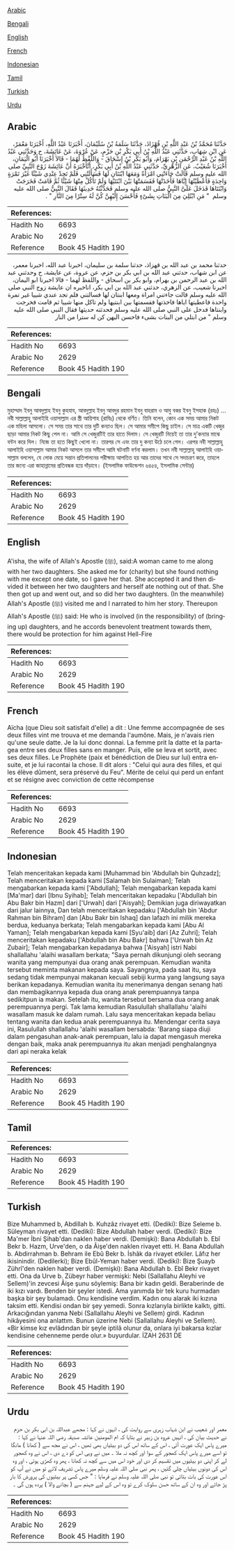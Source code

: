 [Arabic](#arabic)

[Bengali](#bengali)

[English](#english)

[French](#french)

[Indonesian](#indonesian)

[Tamil](#tamil)

[Turkish](#turkish)

[Urdu](#urdu)

## Arabic


<div dir="rtl" lang="ar" style={{fontSize:'larger',backgroundColor:'#f8f9fa',padding:20}}>
حَدَّثَنَا مُحَمَّدُ بْنُ عَبْدِ اللَّهِ بْنِ قُهْزَاذَ، حَدَّثَنَا سَلَمَةُ بْنُ سُلَيْمَانَ، أَخْبَرَنَا عَبْدُ اللَّهِ، أَخْبَرَنَا مَعْمَرٌ، عَنِ ابْنِ شِهَابٍ، حَدَّثَنِي عَبْدُ اللَّهِ بْنُ أَبِي بَكْرِ بْنِ حَزْمٍ، عَنْ عُرْوَةَ، عَنْ عَائِشَةَ، ح وَحَدَّثَنِي عَبْدُ اللَّهِ بْنُ عَبْدِ الرَّحْمَنِ بْنِ بَهْرَامَ، وَأَبُو بَكْرِ بْنُ إِسْحَاقَ - وَاللَّفْظُ لَهُمَا - قَالاَ أَخْبَرَنَا أَبُو الْيَمَانِ، أَخْبَرَنَا شُعَيْبٌ، عَنِ الزُّهْرِيِّ، حَدَّثَنِي عَبْدُ اللَّهِ بْنُ أَبِي بَكْرٍ، أَنَّأَخْبَرَهُ أَنَّ عَائِشَةَ زَوْجَ النَّبِيِّ صلى الله عليه وسلم قَالَتْ جَاءَتْنِي امْرَأَةٌ وَمَعَهَا ابْنَتَانِ لَهَا فَسَأَلَتْنِي فَلَمْ تَجِدْ عِنْدِي شَيْئًا غَيْرَ تَمْرَةٍ وَاحِدَةٍ فَأَعْطَيْتُهَا إِيَّاهَا فَأَخَذَتْهَا فَقَسَمَتْهَا بَيْنَ ابْنَتَيْهَا وَلَمْ تَأْكُلْ مِنْهَا شَيْئًا ثُمَّ قَامَتْ فَخَرَجَتْ وَابْنَتَاهَا فَدَخَلَ عَلَىَّ النَّبِيُّ صلى الله عليه وسلم فَحَدَّثْتُهُ حَدِيثَهَا فَقَالَ النَّبِيُّ صلى الله عليه وسلم ‏ "‏ مَنِ ابْتُلِيَ مِنَ الْبَنَاتِ بِشَىْءٍ فَأَحْسَنَ إِلَيْهِنَّ كُنَّ لَهُ سِتْرًا مِنَ النَّارِ ‏"‏ ‏.‏
</div>
<div style={{backgroundColor:'#f8f9fa',padding:20, marginBottom: 10}}><table> <thead> <tr> <th>References:</th> <th></th> </tr> </thead> <tbody><tr><td>Hadith No</td><td>6693</td></tr><tr><td>Arabic No</td><td>2629</td></tr><tr><td>Reference</td><td>Book 45 Hadith 190</td></tr></tbody></table></div>


<div dir="rtl" lang="ar" style={{fontSize:'larger',backgroundColor:'#f8f9fa',padding:20}}>
حدثنا محمد بن عبد الله بن قهزاذ، حدثنا سلمة بن سليمان، اخبرنا عبد الله، اخبرنا معمر، عن ابن شهاب، حدثني عبد الله بن ابي بكر بن حزم، عن عروة، عن عايشة، ح وحدثني عبد الله بن عبد الرحمن بن بهرام، وابو بكر بن اسحاق - واللفظ لهما - قالا اخبرنا ابو اليمان، اخبرنا شعيب، عن الزهري، حدثني عبد الله بن ابي بكر، اناخبره ان عايشة زوج النبي صلى الله عليه وسلم قالت جاءتني امراة ومعها ابنتان لها فسالتني فلم تجد عندي شييا غير تمرة واحدة فاعطيتها اياها فاخذتها فقسمتها بين ابنتيها ولم تاكل منها شييا ثم قامت فخرجت وابنتاها فدخل على النبي صلى الله عليه وسلم فحدثته حديثها فقال النبي صلى الله عليه وسلم " من ابتلي من البنات بشىء فاحسن اليهن كن له سترا من النار
</div>
<div style={{backgroundColor:'#f8f9fa',padding:20, marginBottom: 10}}><table> <thead> <tr> <th>References:</th> <th></th> </tr> </thead> <tbody><tr><td>Hadith No</td><td>6693</td></tr><tr><td>Arabic No</td><td>2629</td></tr><tr><td>Reference</td><td>Book 45 Hadith 190</td></tr></tbody></table></div>

## Bengali


<div dir="ltr" lang="bn" style={{fontSize:'larger',backgroundColor:'#f8f9fa',padding:20}}>
মুহাম্মাদ ইবনু আবদুল্লাহ ইবনু কুহযায, আবদুল্লাহ ইবনু আবদুর রহমান ইবনু বাহরাম ও আবু বকর ইবনু ইসহাক (রহঃ) ... নবী সাল্লাল্লাহু আলাইহি ওয়াসাল্লাম এর স্ত্রী আয়িশাহ (রাযিঃ) থেকে বর্ণিত। তিনি বলেন, কোন এক সময় আমার নিকট এক মহিলা আসলো। সে সময় তার সাথে তার দুটি কন্যাও ছিল। সে আমার সমীপে কিছু চাইল। সে মাত্র একটি খেজুর ছাড়া আমার নিকট কিছু পেল না। আমি সে খেজুরটিই তার হাতে দিলাম। সে খেজুরটি নিয়েই তা তার দু’কন্যার মাঝে বন্টন করে দিল। নিজে তা হতে কিছুই খেলো না। তারপর সে এবং তার দু কন্যা উঠে চলে গেল। এরপর নবী সাল্লাল্লাহু আলাইহি ওয়াসাল্লাম আমার নিকট আসলে তার সমীপে আমি ঘটনাটি বর্ণনা করলাম। তখন নবী সাল্লাল্লাহু আলাইহি ওয়াসাল্লাম বললেন, যে লোক মেয়ে সন্তান প্রতিপালনের পরীক্ষায় আপতিত হয় আর তাদের সাথে সে সদাচরণ করে, তাহলে তার জন্যে এরা জাহান্নামের প্রতিবন্ধক হয়ে দাঁড়াবে। (ইসলামিক ফাউন্ডেশন ৬৪৫৪, ইসলামিক সেন্টার)
</div>
<div style={{backgroundColor:'#f8f9fa',padding:20, marginBottom: 10}}><table> <thead> <tr> <th>References:</th> <th></th> </tr> </thead> <tbody><tr><td>Hadith No</td><td>6693</td></tr><tr><td>Arabic No</td><td>2629</td></tr><tr><td>Reference</td><td>Book 45 Hadith 190</td></tr></tbody></table></div>

## English


<div dir="ltr" lang="en" style={{fontSize:'larger',backgroundColor:'#f8f9fa',padding:20}}>
A'isha, the wife of Allah's Apostle (ﷺ), said:A woman came to me along with her two daughters. She asked me for (charity) but she found nothing with me except one date, so I gave her that. She accepted it and then divided it between her two daughters and herself ate nothing out of that. She then got up and went out, and so did her two daughters. (In the meanwhile) Allah's Apostle (ﷺ) visited me and I narrated to him her story. Thereupon Allah's Apostle (ﷺ) said: He who is involved (in the responsibility) of (bringing up) daughters, and he accords benevolent treatment towards them, there would be protection for him against Hell-Fire
</div>
<div style={{backgroundColor:'#f8f9fa',padding:20, marginBottom: 10}}><table> <thead> <tr> <th>References:</th> <th></th> </tr> </thead> <tbody><tr><td>Hadith No</td><td>6693</td></tr><tr><td>Arabic No</td><td>2629</td></tr><tr><td>Reference</td><td>Book 45 Hadith 190</td></tr></tbody></table></div>

## French


<div dir="ltr" lang="fr" style={{fontSize:'larger',backgroundColor:'#f8f9fa',padding:20}}>
Aïcha (que Dieu soit satisfait d'elle) a dit : Une femme accompagnée de ses deux filles vint me trouva et me demanda l'aumône. Mais, je n'avais rien qu'une seule datte. Je la lui donc donnai. La femme prit la datte et la partagea entre ses deux filles sans en manger. Puis, elle se leva et sortit, avec ses deux filles. Le Prophète (paix et bénédiction de Dieu sur lui) entra ensuite, et je lui racontai la chose. Il dit alors : "Celui qui aura des filles, et qui les élève dûment, sera préservé du Feu". Mérite de celui qui perd un enfant et se résigne avec conviction de cette récompense
</div>
<div style={{backgroundColor:'#f8f9fa',padding:20, marginBottom: 10}}><table> <thead> <tr> <th>References:</th> <th></th> </tr> </thead> <tbody><tr><td>Hadith No</td><td>6693</td></tr><tr><td>Arabic No</td><td>2629</td></tr><tr><td>Reference</td><td>Book 45 Hadith 190</td></tr></tbody></table></div>

## Indonesian


<div dir="ltr" lang="id" style={{fontSize:'larger',backgroundColor:'#f8f9fa',padding:20}}>
Telah menceritakan kepada kami [Muhammad bin 'Abdullah bin Quhzadz]; Telah menceritakan kepada kami [Salamah bin Sulaiman]; Telah mengabarkan kepada kami ['Abdullah]; Telah mengabarkan kepada kami [Ma'mar] dari [Ibnu Syihab]; Telah menceritakan kepadaku ['Abdullah bin Abu Bakr bin Hazm] dari ['Urwah] dari ['Aisyah]; Demikian juga diriwayatkan dari jalur lainnya, Dan telah menceritakan kepadaku ['Abdullah bin 'Abdur Rahman bin Bihram] dan [Abu Bakr bin Ishaq] dan lafazh ini milik mereka berdua, keduanya berkata; Telah mengabarkan kepada kami [Abu Al Yaman]; Telah mengabarkan kepada kami [Syu'aib] dari [Az Zuhri]; Telah menceritakan kepadaku ['Abdullah bin Abu Bakr] bahwa ['Urwah bin Az Zubair]; Telah mengabarkan kepadanya bahwa ['Aisyah] istri Nabi shallallahu 'alaihi wasallam berkata; "Saya pernah dikunjungi oleh seorang wanita yang mempunyai dua orang anak perempuan. Kemudian wanita tersebut meminta makanan kepada saya. Sayangnya, pada saat itu, saya sedang tidak mempunyai makanan kecuali sebiji kurma yang langsung saya berikan kepadanya. Kemudian wanita itu menerimanya dengan senang hati dan membagikannya kepada dua orang anak perempuannya tanpa sedikitpun ia makan. Setelah itu, wanita tersebut bersama dua orang anak perempuannya pergi. Tak lama kemudian Rasulullah shallallahu 'alaihi wasallam masuk ke dalam rumah. Lalu saya menceritakan kepada beliau tentang wanita dan kedua anak perempuannya itu. Mendengar cerita saya ini, Rasulullah shallallahu 'alaihi wasallam bersabda: 'Barang siapa diuji dalam pengasuhan anak-anak perempuan, lalu ia dapat mengasuh mereka dengan baik, maka anak perempuannya itu akan menjadi penghalangnya dari api neraka kelak
</div>
<div style={{backgroundColor:'#f8f9fa',padding:20, marginBottom: 10}}><table> <thead> <tr> <th>References:</th> <th></th> </tr> </thead> <tbody><tr><td>Hadith No</td><td>6693</td></tr><tr><td>Arabic No</td><td>2629</td></tr><tr><td>Reference</td><td>Book 45 Hadith 190</td></tr></tbody></table></div>

## Tamil


<div dir="ltr" lang="ta" style={{fontSize:'larger',backgroundColor:'#f8f9fa',padding:20}}>

</div>
<div style={{backgroundColor:'#f8f9fa',padding:20, marginBottom: 10}}><table> <thead> <tr> <th>References:</th> <th></th> </tr> </thead> <tbody><tr><td>Hadith No</td><td>6693</td></tr><tr><td>Arabic No</td><td>2629</td></tr><tr><td>Reference</td><td>Book 45 Hadith 190</td></tr></tbody></table></div>

## Turkish


<div dir="ltr" lang="tr" style={{fontSize:'larger',backgroundColor:'#f8f9fa',padding:20}}>
Bize Muhammed b, Abdillah b. Kuhzâz rivayet etti. (Dediki): Bize Seleme b. Süleyman rivayet etti. (Dediki): Bize Abdullah haber verdi. (Dediki): Bize Ma'mer İbni Şihab'dan naklen haber verdi. (Demişki): Bana Abdullah b. Ebî Bekr b. Hazm, Urve'den, o da Âişe'den naklen rivayet etti. H. Bana Abdullah b. Abdirrahman b. Behram ile Ebû Bekr b. İshâk da rivayet etkiler. Lâfız her ikisinindir. (Dedilerki); Bize Ebûl-Yeman haber verdi. (Dediki): Bize Şuayb Zührî'den naklen haber verdi. (Demişki): Bana Abdullah b. Ebî Bekr rivayet etti. Ona da Urve b. Zübeyr haber vermişki: Nebi (Sallallahu Aleyhi ve Sellem)'in zevcesi Âişe şunu söylemiş: Bana bir kadın geldi. Beraberinde de iki kızı vardı. Benden bir şeyler istedi. Ama yanımda bir tek kuru hurmadan başka bir şey bulamadı. Onu kendisine verdim. Kadın onu alarak iki kızına taksim etti. Kendisi ondan bir şey yemedi. Sonra kızlarıyla birlikte kalktı, gitti. Arkacığından yanıma Nebi (Sallallahu Aleyhi ve Sellem) girdi. Kadının hikâyesini ona anlattım. Bunun üzerine Nebi (Sallallahu Aleyhi ve Sellem). «Bir kimse kız evlâdından bir şeyle iptilâ olunur da, onlara iyi bakarsa kızlar kendisine cehenneme perde olur.» buyurdular. İZAH 2631 DE
</div>
<div style={{backgroundColor:'#f8f9fa',padding:20, marginBottom: 10}}><table> <thead> <tr> <th>References:</th> <th></th> </tr> </thead> <tbody><tr><td>Hadith No</td><td>6693</td></tr><tr><td>Arabic No</td><td>2629</td></tr><tr><td>Reference</td><td>Book 45 Hadith 190</td></tr></tbody></table></div>

## Urdu


<div dir="rtl" lang="ur" style={{fontSize:'larger',backgroundColor:'#f8f9fa',padding:20}}>
معمر اور شعیب نے ابن شہاب زہری سے روایت کی ، انہوں نے کہا : مجھے عبداللہ بن ابی بکر بن حزم نے حدیث بیان کی ، انہیں عروہ بن زبیر نے بتایا کہ ام المومنین عائشہ صدیقہ رضی اللہ عنہا نے کہا : میرے پاس ایک عورت آئی ، اس کے ساتھ اس کی دو بیٹیاں بھی تھیں ، اس نے مجھ سے ( کھانا ) مانگا تو اسے میرے پاس ایک کھجور کے سوا اور کچھ نہ ملا ۔ میں نے وہی اس کو دے دی ، اس نے وہ کھجور لے کر اپنی دو بیٹیوں میں تقسیم کر دی اور خود اس میں سے کچھ نہ کھانا ، پھر وہ کھڑی ہوئی ، اور وہ اس کی دونوں بیٹیاں چلی گئیں ، پھر نبی صلی اللہ علیہ وسلم میرے پاس تشریف لائے تو میں نے آپ کو اس عورت کی بات بتائی تو نبی صلی اللہ علیہ وسلم نے فرمایا : " جس کسی پر بیٹیوں کی پرورش کا بار پڑ جائے اور وہ ان کے ساتھ حسن سلوک کرے تو وہ اس کے لیے جہنم سے ( بچانے والا ) پردہ ہوں گی ۔
</div>
<div style={{backgroundColor:'#f8f9fa',padding:20, marginBottom: 10}}><table> <thead> <tr> <th>References:</th> <th></th> </tr> </thead> <tbody><tr><td>Hadith No</td><td>6693</td></tr><tr><td>Arabic No</td><td>2629</td></tr><tr><td>Reference</td><td>Book 45 Hadith 190</td></tr></tbody></table></div>